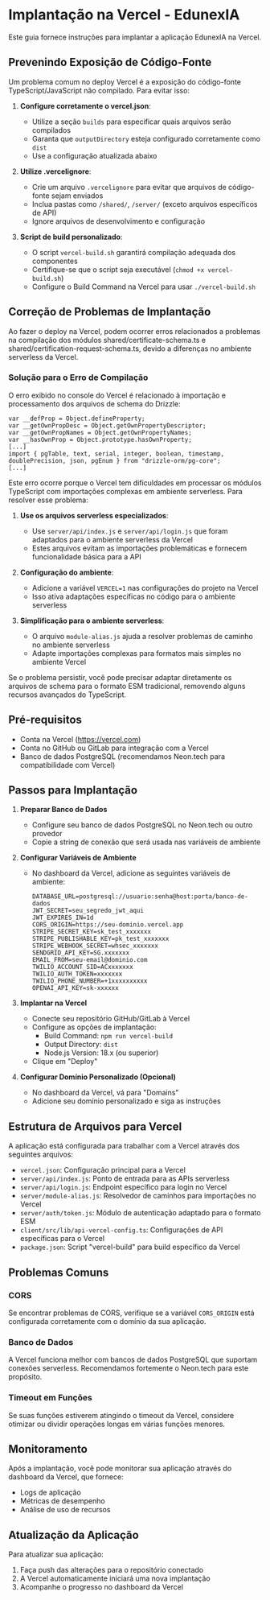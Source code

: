 # Implantação na Vercel - EdunexIA

Este guia fornece instruções para implantar a aplicação EdunexIA na Vercel.

## Prevenindo Exposição de Código-Fonte

Um problema comum no deploy Vercel é a exposição do código-fonte TypeScript/JavaScript não compilado. Para evitar isso:

1. **Configure corretamente o vercel.json**:
   - Utilize a seção `builds` para especificar quais arquivos serão compilados
   - Garanta que `outputDirectory` esteja configurado corretamente como `dist` 
   - Use a configuração atualizada abaixo

2. **Utilize .vercelignore**:
   - Crie um arquivo `.vercelignore` para evitar que arquivos de código-fonte sejam enviados
   - Inclua pastas como `/shared/`, `/server/` (exceto arquivos específicos de API)
   - Ignore arquivos de desenvolvimento e configuração

3. **Script de build personalizado**:
   - O script `vercel-build.sh` garantirá compilação adequada dos componentes
   - Certifique-se que o script seja executável (`chmod +x vercel-build.sh`)
   - Configure o Build Command na Vercel para usar `./vercel-build.sh`

## Correção de Problemas de Implantação

Ao fazer o deploy na Vercel, podem ocorrer erros relacionados a problemas na compilação dos módulos shared/certificate-schema.ts e shared/certification-request-schema.ts, devido a diferenças no ambiente serverless da Vercel.

### Solução para o Erro de Compilação

O erro exibido no console do Vercel é relacionado à importação e processamento dos arquivos de schema do Drizzle:

```
var __defProp = Object.defineProperty;
var __getOwnPropDesc = Object.getOwnPropertyDescriptor;
var __getOwnPropNames = Object.getOwnPropertyNames;
var __hasOwnProp = Object.prototype.hasOwnProperty;
[...]
import { pgTable, text, serial, integer, boolean, timestamp, doublePrecision, json, pgEnum } from "drizzle-orm/pg-core";
[...]
```

Este erro ocorre porque o Vercel tem dificuldades em processar os módulos TypeScript com importações complexas em ambiente serverless. Para resolver esse problema:

1. **Use os arquivos serverless especializados**:
   - Use `server/api/index.js` e `server/api/login.js` que foram adaptados para o ambiente serverless da Vercel
   - Estes arquivos evitam as importações problemáticas e fornecem funcionalidade básica para a API

2. **Configuração do ambiente**:
   - Adicione a variável `VERCEL=1` nas configurações do projeto na Vercel
   - Isso ativa adaptações específicas no código para o ambiente serverless

3. **Simplificação para o ambiente serverless**:
   - O arquivo `module-alias.js` ajuda a resolver problemas de caminho no ambiente serverless
   - Adapte importações complexas para formatos mais simples no ambiente Vercel

Se o problema persistir, você pode precisar adaptar diretamente os arquivos de schema para o formato ESM tradicional, removendo alguns recursos avançados do TypeScript.

## Pré-requisitos

- Conta na Vercel (https://vercel.com)
- Conta no GitHub ou GitLab para integração com a Vercel
- Banco de dados PostgreSQL (recomendamos Neon.tech para compatibilidade com Vercel)

## Passos para Implantação

1. **Preparar Banco de Dados**
   - Configure seu banco de dados PostgreSQL no Neon.tech ou outro provedor
   - Copie a string de conexão que será usada nas variáveis de ambiente

2. **Configurar Variáveis de Ambiente**
   - No dashboard da Vercel, adicione as seguintes variáveis de ambiente:
     ```
     DATABASE_URL=postgresql://usuario:senha@host:porta/banco-de-dados
     JWT_SECRET=seu_segredo_jwt_aqui
     JWT_EXPIRES_IN=1d
     CORS_ORIGIN=https://seu-dominio.vercel.app
     STRIPE_SECRET_KEY=sk_test_xxxxxxx
     STRIPE_PUBLISHABLE_KEY=pk_test_xxxxxxx
     STRIPE_WEBHOOK_SECRET=whsec_xxxxxxx
     SENDGRID_API_KEY=SG.xxxxxxx
     EMAIL_FROM=seu-email@dominio.com
     TWILIO_ACCOUNT_SID=ACxxxxxxx
     TWILIO_AUTH_TOKEN=xxxxxxx
     TWILIO_PHONE_NUMBER=+1xxxxxxxxxx
     OPENAI_API_KEY=sk-xxxxxx
     ```

3. **Implantar na Vercel**
   - Conecte seu repositório GitHub/GitLab à Vercel
   - Configure as opções de implantação:
     - Build Command: `npm run vercel-build`
     - Output Directory: `dist`
     - Node.js Version: 18.x (ou superior)
   - Clique em "Deploy"

4. **Configurar Domínio Personalizado (Opcional)**
   - No dashboard da Vercel, vá para "Domains"
   - Adicione seu domínio personalizado e siga as instruções

## Estrutura de Arquivos para Vercel

A aplicação está configurada para trabalhar com a Vercel através dos seguintes arquivos:

- `vercel.json`: Configuração principal para a Vercel
- `server/api/index.js`: Ponto de entrada para as APIs serverless
- `server/api/login.js`: Endpoint específico para login no Vercel
- `server/module-alias.js`: Resolvedor de caminhos para importações no Vercel
- `server/auth/token.js`: Módulo de autenticação adaptado para o formato ESM
- `client/src/lib/api-vercel-config.ts`: Configurações de API específicas para o Vercel
- `package.json`: Script "vercel-build" para build específico da Vercel

## Problemas Comuns

### CORS
Se encontrar problemas de CORS, verifique se a variável `CORS_ORIGIN` está configurada corretamente com o domínio da sua aplicação.

### Banco de Dados
A Vercel funciona melhor com bancos de dados PostgreSQL que suportam conexões serverless. Recomendamos fortemente o Neon.tech para este propósito.

### Timeout em Funções
Se suas funções estiverem atingindo o timeout da Vercel, considere otimizar ou dividir operações longas em várias funções menores.

## Monitoramento

Após a implantação, você pode monitorar sua aplicação através do dashboard da Vercel, que fornece:
- Logs de aplicação
- Métricas de desempenho
- Análise de uso de recursos

## Atualização da Aplicação

Para atualizar sua aplicação:
1. Faça push das alterações para o repositório conectado
2. A Vercel automaticamente iniciará uma nova implantação
3. Acompanhe o progresso no dashboard da Vercel 